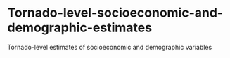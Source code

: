 # Tornado-level-socioeconomic-and-demographic-estimates
Tornado-level estimates of socioeconomic and demographic variables
